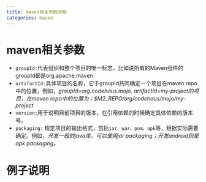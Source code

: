 ```yaml
---
title: maven相关参数讲解
categories: maven
---
```


# maven相关参数
- `groupId:`代表组织和整个项目的唯一标志。比如说所有的Maven组件的groupId都是org.apache.maven
- `artifactId:`具体项目的名称，它于groupId共同确定一个项目在maven repo中的位置，例如，*groupId=org.codehaus.mojo, artifactId=my-project的项目，在maven repo中的位置为：$M2_REPO/org/codehaus/mojo/my-project*
- `version:`用于说明目前项目的版本，在引用依赖的时候确定具体依赖的版本号。
- `packaging:` 规定项目的输出格式，包括`jar、war、pom、apk`等，根据实际需要确定。例如，*开发一般的java库，可以使用jar packaging；开发android则是apk packaging。*

# 例子说明

